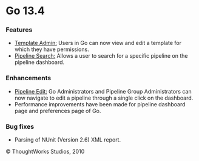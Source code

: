 
 

Go 13.4<!-- {.collapsible-heading onclick="toggleCollapse($(this));"} -->
=======

### Features<!-- {.collapsible-heading onclick="toggleCollapse($(this));"} -->

-   [Template Admin:](pipeline_templates.html#edit_template) Users in Go
    can now view and edit a template for which they have permissions.
-   [Pipeline Search:](../navigations/Pipelines_Dashboard_page.html) Allows a user to
    search for a specific pipeline on the pipeline dashboard.

### Enhancements<!-- {.collapsible-heading onclick="toggleCollapse($(this));"} -->

-   [Pipeline Edit:](../navigations/Pipelines_Dashboard_page.html) Go Administrators
    and Pipeline Group Administrators can now navigate to edit a
    pipeline through a single click on the dashboard.
-   Performance improvements have been made for pipeline dashboard page
    and preferences page of Go.

### Bug fixes<!-- {.collapsible-heading onclick="toggleCollapse($(this));"} -->

-   Parsing of NUnit (Version 2.6) XML report.





© ThoughtWorks Studios, 2010

